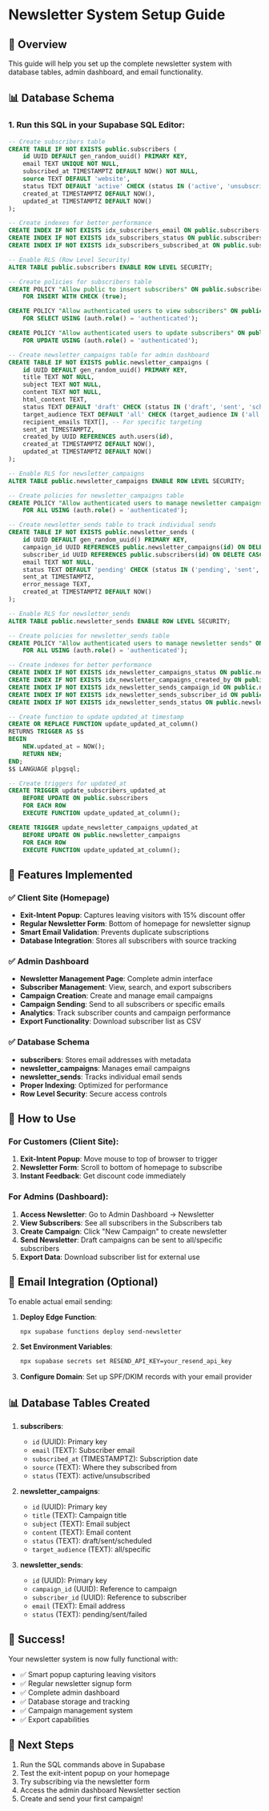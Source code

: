 # Newsletter System Setup Guide

## 🎯 Overview

This guide will help you set up the complete newsletter system with database tables, admin dashboard, and email functionality.

## 📊 Database Schema

### 1. Run this SQL in your Supabase SQL Editor:

```sql
-- Create subscribers table
CREATE TABLE IF NOT EXISTS public.subscribers (
    id UUID DEFAULT gen_random_uuid() PRIMARY KEY,
    email TEXT UNIQUE NOT NULL,
    subscribed_at TIMESTAMPTZ DEFAULT NOW() NOT NULL,
    source TEXT DEFAULT 'website',
    status TEXT DEFAULT 'active' CHECK (status IN ('active', 'unsubscribed')),
    created_at TIMESTAMPTZ DEFAULT NOW(),
    updated_at TIMESTAMPTZ DEFAULT NOW()
);

-- Create indexes for better performance
CREATE INDEX IF NOT EXISTS idx_subscribers_email ON public.subscribers(email);
CREATE INDEX IF NOT EXISTS idx_subscribers_status ON public.subscribers(status);
CREATE INDEX IF NOT EXISTS idx_subscribers_subscribed_at ON public.subscribers(subscribed_at);

-- Enable RLS (Row Level Security)
ALTER TABLE public.subscribers ENABLE ROW LEVEL SECURITY;

-- Create policies for subscribers table
CREATE POLICY "Allow public to insert subscribers" ON public.subscribers
    FOR INSERT WITH CHECK (true);

CREATE POLICY "Allow authenticated users to view subscribers" ON public.subscribers
    FOR SELECT USING (auth.role() = 'authenticated');

CREATE POLICY "Allow authenticated users to update subscribers" ON public.subscribers
    FOR UPDATE USING (auth.role() = 'authenticated');

-- Create newsletter_campaigns table for admin dashboard
CREATE TABLE IF NOT EXISTS public.newsletter_campaigns (
    id UUID DEFAULT gen_random_uuid() PRIMARY KEY,
    title TEXT NOT NULL,
    subject TEXT NOT NULL,
    content TEXT NOT NULL,
    html_content TEXT,
    status TEXT DEFAULT 'draft' CHECK (status IN ('draft', 'sent', 'scheduled')),
    target_audience TEXT DEFAULT 'all' CHECK (target_audience IN ('all', 'specific')),
    recipient_emails TEXT[], -- For specific targeting
    sent_at TIMESTAMPTZ,
    created_by UUID REFERENCES auth.users(id),
    created_at TIMESTAMPTZ DEFAULT NOW(),
    updated_at TIMESTAMPTZ DEFAULT NOW()
);

-- Enable RLS for newsletter_campaigns
ALTER TABLE public.newsletter_campaigns ENABLE ROW LEVEL SECURITY;

-- Create policies for newsletter_campaigns table
CREATE POLICY "Allow authenticated users to manage newsletter campaigns" ON public.newsletter_campaigns
    FOR ALL USING (auth.role() = 'authenticated');

-- Create newsletter_sends table to track individual sends
CREATE TABLE IF NOT EXISTS public.newsletter_sends (
    id UUID DEFAULT gen_random_uuid() PRIMARY KEY,
    campaign_id UUID REFERENCES public.newsletter_campaigns(id) ON DELETE CASCADE,
    subscriber_id UUID REFERENCES public.subscribers(id) ON DELETE CASCADE,
    email TEXT NOT NULL,
    status TEXT DEFAULT 'pending' CHECK (status IN ('pending', 'sent', 'failed', 'bounced')),
    sent_at TIMESTAMPTZ,
    error_message TEXT,
    created_at TIMESTAMPTZ DEFAULT NOW()
);

-- Enable RLS for newsletter_sends
ALTER TABLE public.newsletter_sends ENABLE ROW LEVEL SECURITY;

-- Create policies for newsletter_sends table
CREATE POLICY "Allow authenticated users to manage newsletter sends" ON public.newsletter_sends
    FOR ALL USING (auth.role() = 'authenticated');

-- Create indexes for better performance
CREATE INDEX IF NOT EXISTS idx_newsletter_campaigns_status ON public.newsletter_campaigns(status);
CREATE INDEX IF NOT EXISTS idx_newsletter_campaigns_created_by ON public.newsletter_campaigns(created_by);
CREATE INDEX IF NOT EXISTS idx_newsletter_sends_campaign_id ON public.newsletter_sends(campaign_id);
CREATE INDEX IF NOT EXISTS idx_newsletter_sends_subscriber_id ON public.newsletter_sends(subscriber_id);
CREATE INDEX IF NOT EXISTS idx_newsletter_sends_status ON public.newsletter_sends(status);

-- Create function to update updated_at timestamp
CREATE OR REPLACE FUNCTION update_updated_at_column()
RETURNS TRIGGER AS $$
BEGIN
    NEW.updated_at = NOW();
    RETURN NEW;
END;
$$ LANGUAGE plpgsql;

-- Create triggers for updated_at
CREATE TRIGGER update_subscribers_updated_at
    BEFORE UPDATE ON public.subscribers
    FOR EACH ROW
    EXECUTE FUNCTION update_updated_at_column();

CREATE TRIGGER update_newsletter_campaigns_updated_at
    BEFORE UPDATE ON public.newsletter_campaigns
    FOR EACH ROW
    EXECUTE FUNCTION update_updated_at_column();
```

## 🎯 Features Implemented

### ✅ Client Site (Homepage)

- **Exit-Intent Popup**: Captures leaving visitors with 15% discount offer
- **Regular Newsletter Form**: Bottom of homepage for newsletter signup
- **Smart Email Validation**: Prevents duplicate subscriptions
- **Database Integration**: Stores all subscribers with source tracking

### ✅ Admin Dashboard

- **Newsletter Management Page**: Complete admin interface
- **Subscriber Management**: View, search, and export subscribers
- **Campaign Creation**: Create and manage email campaigns
- **Campaign Sending**: Send to all subscribers or specific emails
- **Analytics**: Track subscriber counts and campaign performance
- **Export Functionality**: Download subscriber list as CSV

### ✅ Database Schema

- **subscribers**: Stores email addresses with metadata
- **newsletter_campaigns**: Manages email campaigns
- **newsletter_sends**: Tracks individual email sends
- **Proper Indexing**: Optimized for performance
- **Row Level Security**: Secure access controls

## 🚀 How to Use

### For Customers (Client Site):

1. **Exit-Intent Popup**: Move mouse to top of browser to trigger
2. **Newsletter Form**: Scroll to bottom of homepage to subscribe
3. **Instant Feedback**: Get discount code immediately

### For Admins (Dashboard):

1. **Access Newsletter**: Go to Admin Dashboard → Newsletter
2. **View Subscribers**: See all subscribers in the Subscribers tab
3. **Create Campaign**: Click "New Campaign" to create newsletter
4. **Send Newsletter**: Draft campaigns can be sent to all/specific subscribers
5. **Export Data**: Download subscriber list for external use

## 📧 Email Integration (Optional)

To enable actual email sending:

1. **Deploy Edge Function**:

   ```bash
   npx supabase functions deploy send-newsletter
   ```

2. **Set Environment Variables**:

   ```bash
   npx supabase secrets set RESEND_API_KEY=your_resend_api_key
   ```

3. **Configure Domain**: Set up SPF/DKIM records with your email provider

## 📊 Database Tables Created

1. **subscribers**:

   - `id` (UUID): Primary key
   - `email` (TEXT): Subscriber email
   - `subscribed_at` (TIMESTAMPTZ): Subscription date
   - `source` (TEXT): Where they subscribed from
   - `status` (TEXT): active/unsubscribed

2. **newsletter_campaigns**:

   - `id` (UUID): Primary key
   - `title` (TEXT): Campaign title
   - `subject` (TEXT): Email subject
   - `content` (TEXT): Email content
   - `status` (TEXT): draft/sent/scheduled
   - `target_audience` (TEXT): all/specific

3. **newsletter_sends**:
   - `id` (UUID): Primary key
   - `campaign_id` (UUID): Reference to campaign
   - `subscriber_id` (UUID): Reference to subscriber
   - `email` (TEXT): Email address
   - `status` (TEXT): pending/sent/failed

## 🎉 Success!

Your newsletter system is now fully functional with:

- ✅ Smart popup capturing leaving visitors
- ✅ Regular newsletter signup form
- ✅ Complete admin dashboard
- ✅ Database storage and tracking
- ✅ Campaign management system
- ✅ Export capabilities

## 🔧 Next Steps

1. Run the SQL commands above in Supabase
2. Test the exit-intent popup on your homepage
3. Try subscribing via the newsletter form
4. Access the admin dashboard Newsletter section
5. Create and send your first campaign!
